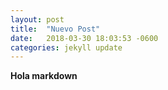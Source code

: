 ```yaml
---
layout: post
title:  "Nuevo Post"
date:   2018-03-30 18:03:53 -0600
categories: jekyll update
---
```

**Hola markdown**
